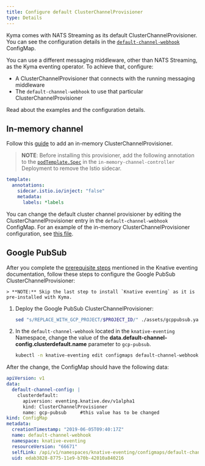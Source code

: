 ```yaml
---
title: Configure default ClusterChannelProvisioner
type: Details
---
```



Kyma comes with NATS Streaming as its default ClusterChannelProvisioner. You can see the configuration details in the [`default-channel-webhook`](../../resources/knative-eventing/charts/knative-eventing/templates/eventing.yaml) ConfigMap.

You can use a different messaging middleware, other than NATS Streaming, as the Kyma eventing operator.
To achieve that, configure:

- A ClusterChannelProvisioner that connects with the running messaging middleware
- The `default-channel-webhook` to use that particular ClusterChannelProvisioner

Read about the examples and the configuration details.

## In-memory channel

Follow this [guide](https://github.com/knative/eventing/tree/master/config/channels/in-memory-channel) to add an in-memory ClusterChannelProvisioner.

>**NOTE**: Before installing this provisioner, add the following annotation to the [`podTemplate.Spec`](https://github.com/knative/eventing/blob/master/config/channels/in-memory-channel/300-in-memory-channel.yaml) in the `in-memory-channel-controller` Deployment to remove the Istio sidecar.

```yaml
template:
  annotations:
    sidecar.istio.io/inject: "false"
    metadata:
      labels: *labels
```

You can change the default cluster channel provisioner by editing the ClusterChannelProvisioner entry in the `default-channel-webhook` ConfigMap. For an example of the in-memory ClusterChannelProvisioner configuration, see [this file](https://github.com/knative/eventing/blob/master/config/400-default-channel-config.yaml).

## Google PubSub

After you complete the [prerequisite steps](https://github.com/knative/eventing/tree/release-0.5/contrib/gcppubsub/config#prerequisites) mentioned in the Knative eventing documentation, follow these steps to configure the Google PubSub ClusterChannelProvisioner:

    > **NOTE:** Skip the last step to install `Knative eventing` as it is pre-installed with Kyma.

1. Deploy the Google PubSub ClusterChannelProvisioner:

    ```bash
    sed "s/REPLACE_WITH_GCP_PROJECT/$PROJECT_ID/" ./assets/gcppubsub.yaml | kubectl apply -f -
    ```

2. In  the `default-channel-webhook` located in the `knative-eventing` Namespace, change the value of the **data.default-channel-config.clusterdefault.name** parameter to `gcp-pubsub`.

    ```bash
    kubectl -n knative-eventing edit configmaps default-channel-webhook
    ```

After the change, the ConfigMap should have the following data:

```yaml
apiVersion: v1
data:
  default-channel-config: |
    clusterdefault:
      apiversion: eventing.knative.dev/v1alpha1
      kind: ClusterChannelProvisioner
      name: gcp-pubsub     #this value has to be changed
kind: ConfigMap
metadata:
  creationTimestamp: "2019-06-05T09:40:17Z"
  name: default-channel-webhook
  namespace: knative-eventing
  resourceVersion: "66671"
  selfLink: /api/v1/namespaces/knative-eventing/configmaps/default-channel-webhook
  uid: edab3828-8775-11e9-b70b-42010a840216
```
